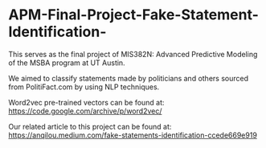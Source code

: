 # APM-Final-Project-Fake-Statement-Identification-

This serves as the final project of MIS382N: Advanced Predictive Modeling of the MSBA program at UT Austin.

We aimed to classify statements made by politicians and others sourced from PolitiFact.com by using NLP techniques.

Word2vec pre-trained vectors can be found at: https://code.google.com/archive/p/word2vec/

Our related article to this project can be found at: https://anqilou.medium.com/fake-statements-identification-ccede669e919
